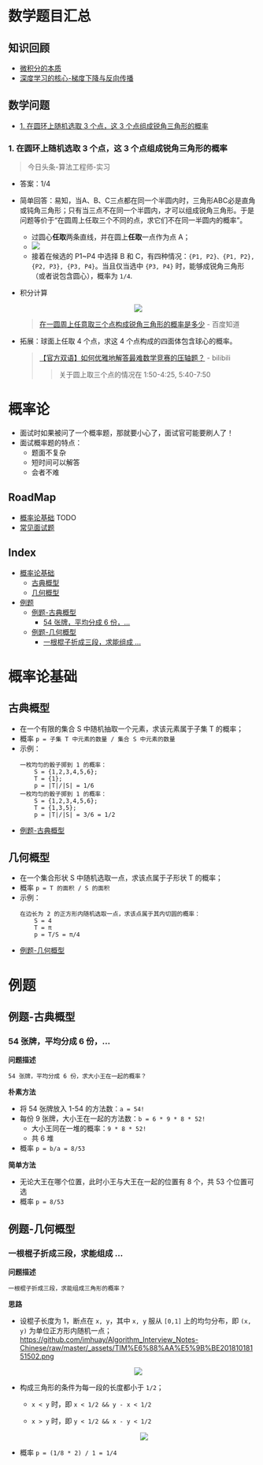 # 数学题目汇总


**知识回顾**
---
- [微积分的本质](./微积分的本质.md)
- [深度学习的核心-梯度下降与反向传播](./深度学习的核心.md)

**数学问题**
---
<!-- TOC -->

- [1. 在圆环上随机选取 3 个点，这 3 个点组成锐角三角形的概率](#1-在圆环上随机选取-3-个点这-3-个点组成锐角三角形的概率)

<!-- /TOC -->


### 1. 在圆环上随机选取 3 个点，这 3 个点组成锐角三角形的概率
> 今日头条-算法工程师-实习

- 答案：1/4

- 简单回答：易知，当A、B、C三点都在同一个半圆内时，三角形ABC必是直角或钝角三角形；只有当三点不在同一个半圆内，才可以组成锐角三角形。于是问题等价于“在圆周上任取三个不同的点，求它们不在同一半圆内的概率”。
    - 过圆心**任取**两条直线，并在圆上**任取**一点作为点 A；
    - ![](https://github.com/imhuay/Algorithm_Interview_Notes-Chinese/raw/master/_assets/TIM%E6%88%AA%E5%9B%BE20181018151502.png)
    - 接着在候选的 P1~P4 中选择 B 和 C，有四种情况：`{P1, P2}、{P1, P2}, {P2, P3}, {P3, P4}`。当且仅当选中 `{P3, P4}` 时，能够成锐角三角形（或者说包含圆心），概率为 `1/4`.

- 积分计算

    <div align="center"><a href="http://www.codecogs.com/eqnedit.php?latex=\int_{0}^{\pi}\frac{\theta}{2\pi}\cdot\frac{1}{\pi}{d}{\theta}=\frac{\theta^2}{4\pi^2}\Big|^\pi_0=\frac{1}{4}"><img src="../_assets/公式_20180624211704.png" height="" /></a></div>

    > [在一圆周上任意取三个点构成锐角三角形的概率是多少](https://zhidao.baidu.com/question/1884315387170029428.html) - 百度知道 

- 拓展：球面上任取 4 个点，求这 4 个点构成的四面体包含球心的概率。
    > [【官方双语】如何优雅地解答最难数学竞赛的压轴题？](https://www.bilibili.com/video/av17275211) - bilibili 
    >> 关于圆上取三个点的情况在 1:50-4:25, 5:40-7:50



概率论
===
- 面试时如果被问了一个概率题，那就要小心了，面试官可能要刷人了！
- 面试概率题的特点：
    - 题面不复杂
    - 短时间可以解答
    - 会者不难

RoadMap
---
- [概率论基础](#概率论基础) TODO
- [常见面试题](#常见面试题)

Index
---
<!-- TOC -->

- [概率论基础](#概率论基础)
    - [古典概型](#古典概型)
    - [几何概型](#几何概型)
- [例题](#例题)
    - [例题-古典概型](#例题-古典概型)
        - [54 张牌，平均分成 6 份，...](#54-张牌平均分成-6-份)
    - [例题-几何概型](#例题-几何概型)
        - [一根棍子折成三段，求能组成 ...](#一根棍子折成三段求能组成-)

<!-- /TOC -->

# 概率论基础

## 古典概型
- 在一个有限的集合 S 中随机抽取一个元素，求该元素属于子集 T 的概率；
- 概率 `p = 子集 T 中元素的数量 / 集合 S 中元素的数量`
- 示例：
    ```
    一枚均匀的骰子掷到 1 的概率：
        S = {1,2,3,4,5,6}; 
        T = {1}; 
        p = |T|/|S| = 1/6
    一枚均匀的骰子掷到 1 的概率：
        S = {1,2,3,4,5,6}; 
        T = {1,3,5}; 
        p = |T|/|S| = 3/6 = 1/2
    ```
- [例题-古典概型](#例题-古典概型)

## 几何概型
- 在一个集合形状 S 中随机选取一点，求该点属于子形状 T 的概率；
- 概率 `p = T 的面积 / S 的面积`
- 示例：
    ```
    在边长为 2 的正方形内随机选取一点，求该点属于其内切圆的概率：
        S = 4
        T = π
        p = T/S = π/4
    ```
- [例题-几何概型](#例题-几何概型)

# 例题

## 例题-古典概型

### 54 张牌，平均分成 6 份，...

**问题描述**
```
54 张牌，平均分成 6 份，求大小王在一起的概率？
```

**朴素方法**
- 将 54 张牌放入 1-54 的方法数：`a = 54!`
- 每份 9 张牌，大小王在一起的方法数：`b = 6 * 9 * 8 * 52!`
    - 大小王同在一堆的概率：`9 * 8 * 52!`
    - 共 6 堆
- 概率 `p = b/a = 8/53`

**简单方法**
- 无论大王在哪个位置，此时小王与大王在一起的位置有 8 个，共 53 个位置可选
- 概率 `p = 8/53`


## 例题-几何概型

### 一根棍子折成三段，求能组成 ...

**问题描述**
```
一根棍子折成三段，求能组成三角形的概率？
```

**思路**
- 设棍子长度为 1，断点在 `x, y`，其中 `x, y` 服从 `[0,1]` 上的均匀分布，即 `(x, y)` 为单位正方形内随机一点；
https://github.com/imhuay/Algorithm_Interview_Notes-Chinese/raw/master/_assets/TIM%E6%88%AA%E5%9B%BE20181018151502.png

    <div align="center"><img src="https://github.com/imhuay/Algorithm_Interview_Notes-Chinese/raw/master/_assets/TIM截图20181001142309.png" height="" /></div>

- 构成三角形的条件为每一段的长度都小于 `1/2`；
    - `x < y` 时，即 `x < 1/2 && y - x < 1/2`
    - `x > y` 时，即 `y < 1/2 && x - y < 1/2`

        <div align="center"><img src="https://github.com/imhuay/Algorithm_Interview_Notes-Chinese/raw/master/_assets/TIM截图20181001142653.png" height="" /></div>

- 概率 `p = (1/8 * 2) / 1 = 1/4`




